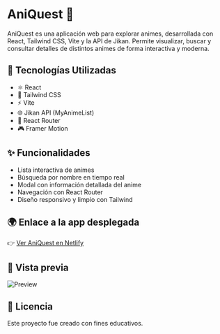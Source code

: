 # AniQuest 🎌

AniQuest es una aplicación web para explorar animes, desarrollada con React, Tailwind CSS, Vite y la API de Jikan. Permite visualizar, buscar y consultar detalles de distintos animes de forma interactiva y moderna.

## 🚀 Tecnologías Utilizadas

- ⚛️ React
- 💨 Tailwind CSS
- ⚡ Vite
- 🌐 Jikan API (MyAnimeList)
- 🧭 React Router
- 🎮 Framer Motion

## ✨ Funcionalidades

- Lista interactiva de animes
- Búsqueda por nombre en tiempo real
- Modal con información detallada del anime
- Navegación con React Router
- Diseño responsivo y limpio con Tailwind

## 🌍 Enlace a la app desplegada

👉 [Ver AniQuest en Netlify](https://aniquest-willr0d.netlify.app/)

## 📸 Vista previa

![Preview](https://aniquest-willr0d.netlify.app/preview.png)

## 📜 Licencia

Este proyecto fue creado con fines educativos.
